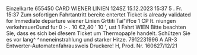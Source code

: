 Einzelkarte 655450 CARD WIENER LINIEN 124SZ 15.12.2023 15:37 5 . Fr. 15:37 Zum sofortigen Fahrtantritt bereite entertet Ticket is already validated for Immediate departure wiener Linien Grttiti Tai"iffce 1 CP lt. niungen verkehrsuerOund fur 0 :- . 10 €2,40 ' 10 ', ust 1 Fahrt WIEN Bitte beachten Sie, dass es sich bei d!esem Ticket um Thermopap!e handelt. Schützen Sie es vor lang^ ^nneneinstrahlung und starker Hitze. 7912231996 A AR-3 Entwerter-Automatenfahrausweis Druckere! H, Prod. Nr. 160627/12/21
